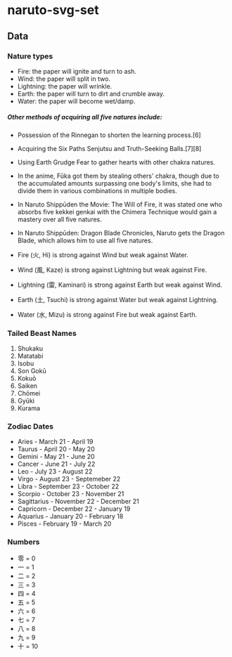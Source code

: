 # naruto-svg-set

## Data

### Nature types
- Fire: the paper will ignite and turn to ash.
- Wind: the paper will split in two.
- Lightning: the paper will wrinkle.
- Earth: the paper will turn to dirt and crumble away.
- Water: the paper will become wet/damp.

##### Other methods of acquiring all five natures include:
- Possession of the Rinnegan to shorten the learning process.[6]
- Acquiring the Six Paths Senjutsu and Truth-Seeking Balls.[7][8]
- Using Earth Grudge Fear to gather hearts with other chakra natures.
- In the anime, Fūka got them by stealing others' chakra, though due to the accumulated amounts surpassing one body's limits, she had to divide them in various combinations in multiple bodies.
- In Naruto Shippūden the Movie: The Will of Fire, it was stated one who absorbs five kekkei genkai with the Chimera Technique would gain a mastery over all five natures.
- In Naruto Shippūden: Dragon Blade Chronicles, Naruto gets the Dragon Blade, which allows him to use all five natures.

- Fire (火, Hi) is strong against Wind but weak against Water.
- Wind (風, Kaze) is strong against Lightning but weak against Fire.
- Lightning (雷, Kaminari) is strong against Earth but weak against Wind.
- Earth (土, Tsuchi) is strong against Water but weak against Lightning.
- Water (水, Mizu) is strong against Fire but weak against Earth.


### Tailed Beast Names
1. Shukaku
2. Matatabi
3. Isobu
4. Son Gokū
5. Kokuō
6. Saiken
7. Chōmei
8. Gyūki
9. Kurama

### Zodiac Dates
- Aries - March 21 - April 19
- Taurus - April 20 - May 20
- Gemini - May 21 - June 20
- Cancer - June 21 - July 22
- Leo - July 23 - August 22
- Virgo - August 23 - Septemeber 22
- Libra - September 23 - October 22
- Scorpio - October 23 - November 21
- Sagittarius - November 22 - December 21
- Capricorn - December 22 - January 19
- Aquarius - January 20 - February 18
- Pisces - February 19 - March 20


### Numbers
- 零 = 0
- 一 = 1
- 二 = 2
- 三 = 3
- 四 = 4
- 五 = 5
- 六 = 6
- 七 = 7
- 八 = 8
- 九 = 9
- 十 = 10
